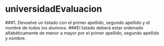 # universidadEvaluacion

###1. Devuelve un listado con el primer apellido, segundo apellido y el nombre de todos los alumnos.
###El listado deberá estar ordenado alfabéticamente de menor a mayor por el primer apellido, segundo apellido y nombre.

